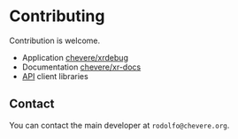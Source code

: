 # Contributing

Contribution is welcome.

* Application [chevere/xrdebug](https://github.com/chevere/xrdebug)
* Documentation [chevere/xr-docs](https://github.com/chevere/xr-docs)
* [API](../developer/api.md) client libraries

## Contact

You can contact the main developer at `rodolfo@chevere.org`.
